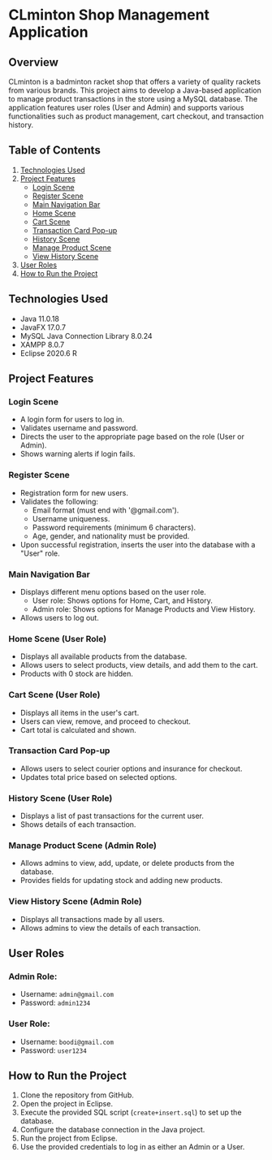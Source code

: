 
# CLminton Shop Management Application

## Overview

CLminton is a badminton racket shop that offers a variety of quality rackets from various brands. This project aims to develop a Java-based application to manage product transactions in the store using a MySQL database. The application features user roles (User and Admin) and supports various functionalities such as product management, cart checkout, and transaction history.

## Table of Contents

1. [Technologies Used](#technologies-used)
2. [Project Features](#project-features)
    - [Login Scene](#login-scene)
    - [Register Scene](#register-scene)
    - [Main Navigation Bar](#main-navigation-bar)
    - [Home Scene](#home-scene)
    - [Cart Scene](#cart-scene)
    - [Transaction Card Pop-up](#transaction-card-pop-up)
    - [History Scene](#history-scene)
    - [Manage Product Scene](#manage-product-scene)
    - [View History Scene](#view-history-scene)
3. [User Roles](#user-roles)
4. [How to Run the Project](#how-to-run-the-project)

## Technologies Used

- Java 11.0.18
- JavaFX 17.0.7
- MySQL Java Connection Library 8.0.24
- XAMPP 8.0.7
- Eclipse 2020.6 R

## Project Features

### Login Scene

- A login form for users to log in.
- Validates username and password.
- Directs the user to the appropriate page based on the role (User or Admin).
- Shows warning alerts if login fails.

### Register Scene

- Registration form for new users.
- Validates the following:
  - Email format (must end with '@gmail.com').
  - Username uniqueness.
  - Password requirements (minimum 6 characters).
  - Age, gender, and nationality must be provided.
- Upon successful registration, inserts the user into the database with a "User" role.

### Main Navigation Bar

- Displays different menu options based on the user role.
  - User role: Shows options for Home, Cart, and History.
  - Admin role: Shows options for Manage Products and View History.
- Allows users to log out.

### Home Scene (User Role)

- Displays all available products from the database.
- Allows users to select products, view details, and add them to the cart.
- Products with 0 stock are hidden.

### Cart Scene (User Role)

- Displays all items in the user's cart.
- Users can view, remove, and proceed to checkout.
- Cart total is calculated and shown.

### Transaction Card Pop-up

- Allows users to select courier options and insurance for checkout.
- Updates total price based on selected options.

### History Scene (User Role)

- Displays a list of past transactions for the current user.
- Shows details of each transaction.

### Manage Product Scene (Admin Role)

- Allows admins to view, add, update, or delete products from the database.
- Provides fields for updating stock and adding new products.

### View History Scene (Admin Role)

- Displays all transactions made by all users.
- Allows admins to view the details of each transaction.

## User Roles

### Admin Role:
- Username: `admin@gmail.com`
- Password: `admin1234`

### User Role:
- Username: `boodi@gmail.com`
- Password: `user1234`

## How to Run the Project

1. Clone the repository from GitHub.
2. Open the project in Eclipse.
3. Execute the provided SQL script (`create+insert.sql`) to set up the database.
4. Configure the database connection in the Java project.
5. Run the project from Eclipse.
6. Use the provided credentials to log in as either an Admin or a User.

